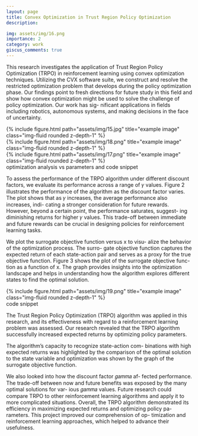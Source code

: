 ```yaml
---
layout: page
title: Convex Optimization in Trust Region Policy Optimization
description: 

img: assets/img/16.png
importance: 2
category: work
giscus_comments: true
---
```

This research investigates the application of Trust Region Policy Optimization (TRPO) in reinforcement learning using convex optimization techniques. Utilizing the CVX software suite, we construct and resolve the restricted optimization problem that develops during the policy optimization phase. Our findings point to fresh directions for future study in this field and show how convex optimization might be used to solve the challenge of policy optimization. Our work has sig- nificant applications in fields including robotics, autonomous systems, and making decisions in the face of uncertainty.

<div class="row">
    <div class="col-sm mt-3 mt-md-0">
        {% include figure.html path="assets/img/15.jpg" title="example image" class="img-fluid rounded z-depth-1" %}
    </div>
    <div class="col-sm mt-3 mt-md-0">
        {% include figure.html path="assets/img/18.png" title="example image" class="img-fluid rounded z-depth-1" %}
    </div>
    <div class="col-sm mt-3 mt-md-0">
        {% include figure.html path="assets/img/17.png" title="example image" class="img-fluid rounded z-depth-1" %}
    </div>
</div>
<div class="caption">
    optimization analysis vs parameters and code snippet 
</div>

To assess the performance of the TRPO algorithm under different discount factors, we evaluate its performance across a range of 𝛾 values. Figure 2 illustrates the performance of the algorithm as the discount factor varies. The plot shows that as 𝛾 increases, the average performance also increases, indi- cating a stronger consideration for future rewards. However, beyond a certain point, the performance saturates, suggest- ing diminishing returns for higher 𝛾 values. This trade-off between immediate and future rewards can be crucial in designing policies for reinforcement learning tasks.



We plot the surrogate objective function versus x to visu- alize the behavior of the optimization process. The surro- gate objective function captures the expected return of each state-action pair and serves as a proxy for the true objective function.
Figure 3 shows the plot of the surrogate objective func- tion as a function of x. The graph provides insights into the optimization landscape and helps in understanding how the algorithm explores different states to find the optimal
solution.

<div class="row">
    <div class="col-sm mt-3 mt-md-0">
        {% include figure.html path="assets/img/19.png" title="example image" class="img-fluid rounded z-depth-1" %}
    </div>
</div>
<div class="caption">
    code snippet
</div>

The Trust Region Policy Optimization (TRPO) algorithm was applied in this research, and its effectiveness with regard to a reinforcement learning problem was assessed. Our research revealed that the TRPO algorithm successfully increased expected returns by optimizing policy parameters.


The algorithm’s capacity to recognize state-action com- binations with high expected returns was highlighted by the comparison of the optimal solution to the state variable and optimization was shown by the graph of the surrogate objective function.


We also looked into how the discount factor 𝑔𝑎𝑚𝑚𝑎 af- fected performance. The trade-off between now and future benefits was exposed by the many optimal solutions for var- ious 𝑔𝑎𝑚𝑚𝑎 values. Future research could compare TRPO to other reinforcement learning algorithms and apply it to more complicated situations.
Overall, the TRPO algorithm demonstrated its efficiency in maximizing expected returns and optimizing policy pa- rameters. This project improved our comprehension of op- timization and reinforcement learning approaches, which helped to advance their usefulness.